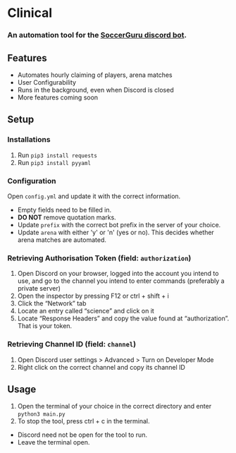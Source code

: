 # Clinical 
### An automation tool for the [SoccerGuru discord bot](https://top.gg/bot/668075833780469772).

## Features
- Automates hourly claiming of players, arena matches
- User Configurability
- Runs in the background, even when Discord is closed
- More features coming soon


## Setup

### Installations
1. Run ``pip3 install requests`` 
2. Run ``pip3 install pyyaml``

### Configuration
Open ``config.yml`` and update it with the correct information.

- Empty fields need to be filled in. 
- **DO NOT** remove quotation marks.
- Update ``prefix`` with the correct bot prefix in the server of your choice. 
- Update ``arena`` with either 'y' or 'n' (yes or no). This decides whether arena matches are automated.

### Retrieving Authorisation Token (field: ``authorization``)
1. Open Discord on your browser, logged into the account you intend to use, and go to the channel you intend to enter commands (preferably a private server)
2. Open the inspector by pressing F12 or ctrl + shift + i
3. Click the “Network” tab
4. Locate an entry called “science” and click on it
5. Locate “Response Headers” and copy the value found at “authorization”. That is your token.

### Retrieving Channel ID (field: ``channel``)
1. Open Discord user settings > Advanced > Turn on Developer Mode
2. Right click on the correct channel and copy its channel ID

## Usage
1. Open the terminal of your choice in the correct directory and enter ``python3 main.py``
2. To stop the tool, press ctrl + c in the terminal.

- Discord need not be open for the tool to run.
- Leave the terminal open.



